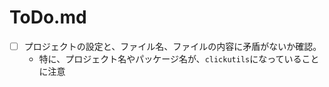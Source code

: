 # ToDo.md

  - [ ] プロジェクトの設定と、ファイル名、ファイルの内容に矛盾がないか確認。
    - 特に、プロジェクト名やパッケージ名が、`clickutils`になっていることに注意
 
